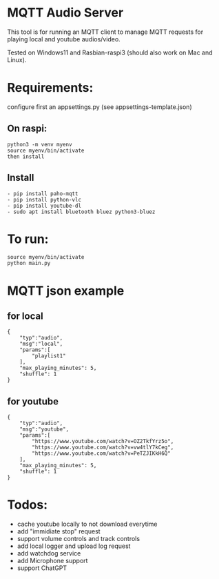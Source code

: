 # MQTT Audio Server
This tool is for running an MQTT client to manage MQTT requests for
playing local and youtube audios/video. 

Tested on Windows11 and Rasbian-raspi3 (should also work on Mac and Linux).

# Requirements:
configure first an appsettings.py (see appsettings-template.json)

## On raspi:
    python3 -m venv myenv
    source myenv/bin/activate
    then install

## Install
    - pip install paho-mqtt
    - pip install python-vlc
    - pip install youtube-dl
    - sudo apt install bluetooth bluez python3-bluez

# To run:
    source myenv/bin/activate
    python main.py

# MQTT json example
## for local
    {
        "typ":"audio",
        "msg":"local",
        "params":[
            "playlist1"
        ],
        "max_playing_minutes": 5,
        "shuffle": 1
    }

## for youtube
    {
        "typ":"audio",
        "msg":"youtube",
        "params":[
            "https://www.youtube.com/watch?v=OZ2TkfYrz5o",
            "https://www.youtube.com/watch?v=vw4tlY7kCeg",
            "https://www.youtube.com/watch?v=PeTZJIKkH6Q"
        ],
        "max_playing_minutes": 5,
        "shuffle": 1
    }

# Todos:
- cache youtube locally to not download everytime
- add "immidiate stop" request
- support volume controls and track controls
- add local logger and upload log request
- add watchdog service 
- add Microphone support
- support ChatGPT

